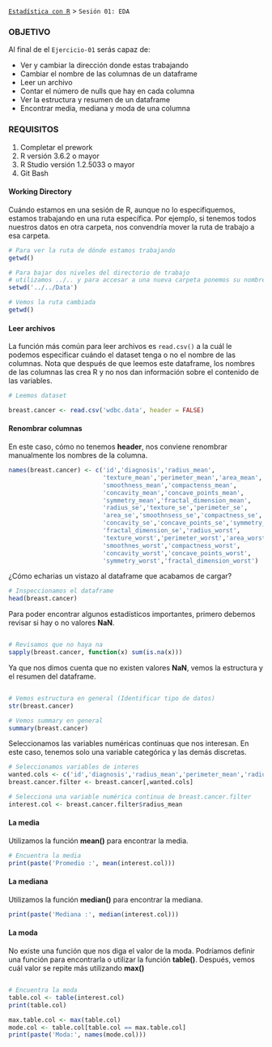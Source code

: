 [`Estadística con R`](../Readme.md) > `Sesión 01: EDA` 

### OBJETIVO

Al final de el `Ejercicio-01` serás capaz de:
- Ver y cambiar la dirección donde estas trabajando
- Cambiar el nombre de las columnas de un dataframe
- Leer un archivo
- Contar el número de nulls que hay en cada columna
- Ver la estructura y resumen de un dataframe
- Encontrar media, mediana y moda de una columna

### REQUISITOS

1. Completar el prework
2. R versión 3.6.2 o mayor
3. R Studio versión 1.2.5033 o mayor 
4. Git Bash

#### Working Directory
Cuándo estamos en una sesión de R, aunque no lo especifiquemos, estamos trabajando en una ruta específica. Por ejemplo, si tenemos todos nuestros datos en otra carpeta, nos convendría mover la ruta de trabajo a esa carpeta.

```r
# Para ver la ruta de dónde estamos trabajando
getwd()

# Para bajar dos niveles del directorio de trabajo 
# utilizamos ../.. y para accesar a una nueva carpeta ponemos su nombre, Data
setwd('../../Data')

# Vemos la ruta cambiada
getwd()
```

#### Leer archivos
La función más común para leer archivos es `read.csv()` a la cuál le podemos especificar cuándo el dataset tenga o no el nombre de las columnas. Nota que después de que leemos este dataframe, los nombres de las columnas las crea R y no nos dan información sobre el contenido de las variables. 

```r
# Leemos dataset

breast.cancer <- read.csv('wdbc.data', header = FALSE)
``` 

#### Renombrar columnas

En este caso, cómo no tenemos **header**, nos conviene renombrar manualmente los nombres de la columna. 

```r
names(breast.cancer) <- c('id','diagnosis','radius_mean',
                          'texture_mean','perimeter_mean','area_mean',
                          'smoothness_mean','compactenss_mean',
                          'concavity_mean','concave_points_mean',
                          'symmetry_mean','fractal_dimension_mean',
                          'radius_se','texture_se','perimeter_se',
                          'area_se','smoothnsess_se','compactness_se',
                          'concavity_se','concave_points_se','symmetry_se',
                          'fractal_dimension_se','radius_worst',
                          'texture_worst','perimeter_worst','area_worst',
                          'smoothnes_worst','compactness_worst',
                          'concavity_worst','concave_points_worst',
                          'symmetry_worst','fractal_dimension_worst')

```

¿Cómo echarias un vistazo al dataframe que acabamos de cargar?

```r
# Inspeccionamos el dataframe
head(breast.cancer)

```

Para poder encontrar algunos estadísticos importantes, primero debemos revisar si hay o no valores **NaN**.

```r

# Revisamos que no haya na
sapply(breast.cancer, function(x) sum(is.na(x)))

```

Ya que nos dimos cuenta que no existen valores **NaN**, vemos la estructura y el resumen del dataframe.
```r

# Vemos estructura en general (Identificar tipo de datos)
str(breast.cancer)

# Vemos summary en general
summary(breast.cancer)
``` 

Seleccionamos las variables numéricas continuas que nos interesan. En este caso, tenemos solo una variable categórica y las demás discretas.

```r
# Seleccionamos variables de interes
wanted.cols <- c('id','diagnosis','radius_mean','perimeter_mean','radius_worst','perimeter_worst')
breast.cancer.filter <- breast.cancer[,wanted.cols]

# Selecciona una variable numérica continua de breast.cancer.filter
interest.col <- breast.cancer.filter$radius_mean

```

#### La media
Utilizamos la función **mean()** para encontrar la media.

```r
# Encuentra la media
print(paste('Promedio :', mean(interest.col)))
```

#### La mediana
Utilizamos la función **median()** para encontrar la mediana.
```r
print(paste('Mediana :', median(interest.col)))
```

#### La moda
No existe una función que nos diga el valor de la moda. Podríamos definir una función para encontrarla o utilizar la función **table()**. Después, vemos cuál valor se repite más utilizando **max()**

```r

# Encuentra la moda
table.col <- table(interest.col)
print(table.col)

max.table.col <- max(table.col)
mode.col <- table.col[table.col == max.table.col]
print(paste('Moda:', names(mode.col)))
```